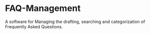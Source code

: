# FAQ-Management
A software for Managing the drafting, searching and categorization of Frequently Asked Questions.
